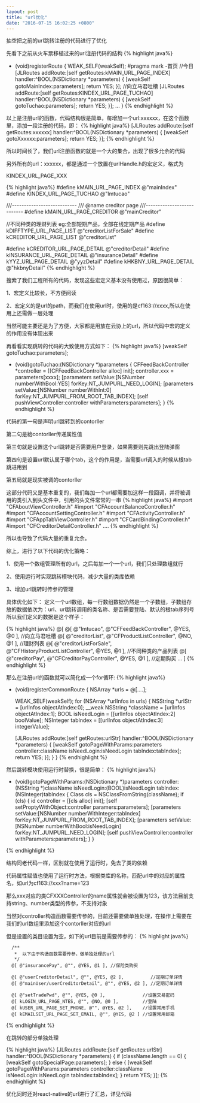 ```yaml
---
layout: post
title: "url优化"
date: "2016-07-15 16:02:25 +0800"
---
```

抽空把之前的url跳转注册的代码进行了优化

先看下之前从火车票移植过来的url注册代码的结构
{% highlight java%}
- (void)registerRoute
{
  WEAK_SELF(weakSelf);
#pragma mark -首页
    //今日
    [JLRoutes addRoute:[self getRoutes:kMAIN_URL_PAGE_INDEX]
               handler:^BOOL(NSDictionary *parameters) {
                   [weakSelf gotoMainIndex:parameters];
                   return YES;
               }];
    //向立马君吐槽
    [JLRoutes addRoute:[self getRoutes:KINDEX_URL_PAGE_TUCHAO]
               handler:^BOOL(NSDictionary *parameters) {
                    [weakSelf gotoTuchao:parameters];
                    return YES;
              }];
    ...
}
{% endhighlight %}

以上是注册url的函数，代码结构很是简单，每增加一个url:xxxxxx，在这个函数里，添加一段注册的代码，即：
{% highlight java%}
[JLRoutes addRoute:[self getRoutes:xxxxxx]
           handler:^BOOL(NSDictionary *parameters) {
                [weakSelf gotoXxxxxx:parameters];
                return YES;
          }];
{% endhighlight %}

所以时间长了，我们url注册函数的就是一个大的集合，出现了很多允余的代码

<!-- more -->

另外所有的url：xxxxxx，都是通过一个放置在urlHandle.h的宏定义，格式为

KINDEX_URL_PAGE_XXX

{% highlight java%}
  #define kMAIN_URL_PAGE_INDEX @"mainIndex"
  #define KINDEX_URL_PAGE_TUCHAO @"lmtucao"

  ///---------------------------
  /// @name creditor page
  ///---------------------------
  #define kMAIN_URL_PAGE_CREDITOR @"mainCreditor"

  //不同种类的理财列表 eg:全部短期产品，全部在线定期产品
  #define kDIFFTYPE_URL_PAGE_LIST @"creditorListForSale"
  #define kCREDITOR_URL_PAGE_LIST @"creditorList"

  #define kCREDITOR_URL_PAGE_DETAIL @"creditorDetail"
  #define kINSURANCE_URL_PAGE_DETAIL @"insuranceDetail"
  #define kYYZ_URL_PAGE_DETAIL @"yyzDetail"
  #define kHKBNY_URL_PAGE_DETAIL @"hkbnyDetail"
{% endhighlight %}

搜索了我们工程所有的代码，发现这些宏定义基本没有使用过，原因很简单：

1、宏定义比较长，不方便阅读

2、宏定义的是url的path，而我们在使用url时，使用的是cf163://xxxx,所以在使用上还需做一层处理

当然可能主要还是为了方便，大家都是用放在云协上的url，所以代码中宏的定义的作用没有体现出来

再看看实现跳转的代码的大致使用方式如下：
{% highlight java%}
  [weakSelf gotoTuchao:parameters];

- (void)gotoTuchao:(NSDictionary *)parameters
{
    CFFeedBackController *controller = [[CFFeedBackController alloc] init];
    controller.xxx = parameters[xxxx];
    [parameters setValue:[NSNumber numberWithBool:YES] forKey:NT_JUMPURL_NEED_LOGIN];
    [parameters setValue:[NSNumber numberWithInt:0] forKey:NT_JUMPURL_FROM_ROOT_TAB_INDEX];
    [self pushViewController:controller withParameters:parameters];
}
{% endhighlight %}

代码的第一句是声明url跳转到的contorller

第二句是給contorller传递属性值

第三句就是设置这个url跳转是否需要用户登录，如果需要则先跳出登陆弹窗

第四句是设置url默认属于哪个tab，这个的作用是，当需要url调入的时候从根tab跳进用到

第五局就是现实被调的contorller

这部分代码又是基本重复的，我们每加一个url都需要加这样一段回调，并将被调用的类引入到头文件中，引用的头文件常常的一串
{% highlight java%}
#import "CFAboutViewController.h"
#import "CFAccountBalanceController.h"
#import "CFAccountSettingController.h"
#import "CFActivityController.h"
#import "CFAppTabViewController.h"
#import "CFCardBindingController.h"
#import "CFCreditorDetailController.h"
....
{% endhighlight %}

所以也导致了代码大量的重复允余。

综上，进行了以下代码的优化策略：

1、使用一个数组管理所有的url，之后每加一个一个url，我们只处理数组就行

2、使用运行时实现跳转模块代码，减少大量的类库依赖

3、增加url跳转时传参的管理

具体优化如下：
定义一个url数组，每一行数组数据仍然是一个子数组，子数组存放的数据依次为：url、url跳转调用的类名称、是否需要登陆、默认的根tab序列号
所以我们定义的数据是这个样子：

{% highlight java%}
  @[
      @[ @"lmtucao", @"CFFeedBackController", @YES, @0 ],                       //向立马君吐槽
      @[ @"creditorList", @"CFProductListController", @NO, @1 ],                //理财列表
      @[ @"creditorListForSale", @"CFHistoryProductListController", @YES, @1 ], //不同种类的产品列表
      @[ @"creditorPay", @"CFCreditorPayController", @YES, @1 ],                //定期购买
      ...
  ]
{% endhighlight %}

那么在注册url的函数就可以简化成一个for循环:
{% highlight java%}

- (void)registerCommonRoute
{
   NSArray *urls = @[....];

  WEAK_SELF(weakSelf);
  for (NSArray *urlInfos in urls) {
  NSString *urlStr = [urlInfos objectAtIndex:0];
  __weak NSString *className = [urlInfos objectAtIndex:1];
  BOOL isNeedLogin = [[urlInfos objectAtIndex:2] boolValue];
  NSInteger tabIndex = [[urlInfos objectAtIndex:3] integerValue];

  [JLRoutes addRoute:[self getRoutes:urlStr]
             handler:^BOOL(NSDictionary *parameters) {
                 [weakSelf gotoPageWithParams:parameters controller:className isNeedLogin:isNeedLogin tabIndex:tabIndex];
                 return YES;
             }];
  }
}
{% endhighlight %}

然后跳转模块使用运行时替换，很是简单：
{% highlight java%}
- (void)gotoPageWithParams:(NSDictionary *)parameters
              controller:(NSString *)className
             isNeedLogin:(BOOL)isNeedLogin
                tabIndex:(NSInteger)tabIndex
{
  Class cls = NSClassFromString(className);
  if (cls) {
      id controller = [[cls alloc] init];
      [self setProptyWithObject:controller paramers:parameters];
      [parameters setValue:[NSNumber numberWithInteger:tabIndex] forKey:NT_JUMPURL_FROM_ROOT_TAB_INDEX];
      [parameters setValue:[NSNumber numberWithBool:isNeedLogin] forKey:NT_JUMPURL_NEED_LOGIN];
      [self pushViewController:controller withParameters:parameters];
    }
}

{% endhighlight %}

结构同老代码一样，区别就在使用了运行时，免去了类的依赖

代码属性赋值也使用了运行时方法，根据类库的名称，匹配url中的对应的属性名，如url为cf163://xxx?name=123

那么xxx对应的类CFXXXController的name属性就会被设置为123，该方法目前支持string、number类型的传参，不支持对象

当然对controller构造函数需要传参的，目前还需要做单独处理，在操作上需要在我们的url数组里添加这个contorller对应的url

但是设置的类目设置为空，如下的url目前是需要传参的：
{% highlight java%}

      /**
       *  以下由于构造函数需要传参，做单独处理的url
       */
      @[ @"insurancePay", @"", @YES, @1 ], //保险类购买

      @[ @"userCreditorDetail", @"", @YES, @2 ],          //定期订单详情
      @[ @"mainUser/userCreditorDetail", @"", @YES, @2 ], //定期订单详情

      @[ @"setTradePwd", @"", @YES, @0 ],              //设置交易密码
      @[ kLOGIN_URL_PAGE_NTES, @"", @NO, @0 ],         //登陆
      @[ kUSER_URL_PAGE_SET_PHONE, @"", @YES, @2 ],    //设置常用手机
      @[ kEMAILSET_URL_PAGE_SET_EMAIL, @"", @YES, @2 ] //设置常用邮箱

{% endhighlight %}

在跳转的部分单独处理

{% highlight java%}
[JLRoutes addRoute:[self getRoutes:urlStr]
               handler:^BOOL(NSDictionary *parameters) {
                   if (className.length == 0) {
                       [weakSelf gotoSpecialPage:parameters];
                   }
                   else {
                       [weakSelf gotoPageWithParams:parameters controller:className isNeedLogin:isNeedLogin tabIndex:tabIndex];
                   }
                   return YES;
               }];
{% endhighlight %}

优化同时还对react-native的url进行了汇总，详见代码
